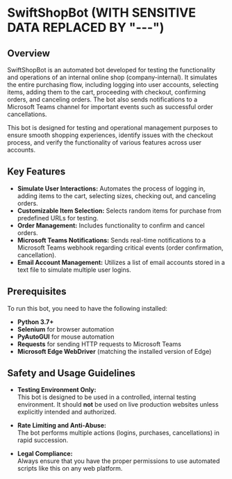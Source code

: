 # SwiftShopBot (WITH SENSITIVE DATA REPLACED BY "---")

## Overview

SwiftShopBot is an automated bot developed for testing the functionality and operations of an internal online shop (company-internal). It simulates the entire purchasing flow, including logging into user accounts, selecting items, adding them to the cart, proceeding with checkout, confirming orders, and canceling orders. The bot also sends notifications to a Microsoft Teams channel for important events such as successful order cancellations.

This bot is designed for testing and operational management purposes to ensure smooth shopping experiences, identify issues with the checkout process, and verify the functionality of various features across user accounts.

## Key Features

- **Simulate User Interactions:** Automates the process of logging in, adding items to the cart, selecting sizes, checking out, and canceling orders.
- **Customizable Item Selection:** Selects random items for purchase from predefined URLs for testing.
- **Order Management:** Includes functionality to confirm and cancel orders.
- **Microsoft Teams Notifications:** Sends real-time notifications to a Microsoft Teams webhook regarding critical events (order confirmation, cancellation).
- **Email Account Management:** Utilizes a list of email accounts stored in a text file to simulate multiple user logins.

## Prerequisites

To run this bot, you need to have the following installed:

- **Python 3.7+**
- **Selenium** for browser automation  
- **PyAutoGUI** for mouse automation  
- **Requests** for sending HTTP requests to Microsoft Teams  
- **Microsoft Edge WebDriver** (matching the installed version of Edge)

## Safety and Usage Guidelines

- **Testing Environment Only:**  
  This bot is designed to be used in a controlled, internal testing environment. It should **not** be used on live production websites unless explicitly intended and authorized.

- **Rate Limiting and Anti-Abuse:**  
  The bot performs multiple actions (logins, purchases, cancellations) in rapid succession.

- **Legal Compliance:**  
  Always ensure that you have the proper permissions to use automated scripts like this on any web platform.
